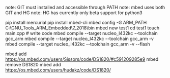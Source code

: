 note: GIT must installed and accessible through PATH
note: mbed uses both GIT and HG
note: HG has currently only beta support for python3

pip install mercurial
pip install mbed-cli
mbed config -G ARM_PATH C:\GNU_Tools_ARM_Embedded\7_2018\bin
mbed new test1
cd test1
touch main.cpp # write code
mbed compile --target nucleo_l432kc --toolchain gcc_arm
mbed compile --target nucleo_l432kc --toolchain gcc_arm -v
mbed compile --target nucleo_l432kc --toolchain gcc_arm -v --flash

mbed add https://os.mbed.com/users/Sissors/code/DS1820/#c591209285e9
mbed remove DS1820
mbed add https://os.mbed.com/users/hudakz/code/DS1820/

